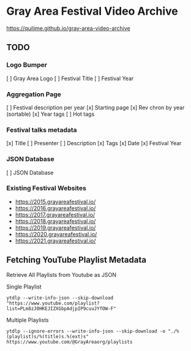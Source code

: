 # Gray Area Festival Video Archive

https://quilime.github.io/gray-area-video-archive


## TODO

### Logo Bumper

[ ] Gray Area Logo
[ ] Festival Title
[ ] Festival Year


### Aggregation Page

[ ] Festival description per year
[x] Starting page
[x] Rev chron by year (sortable)
[x] Year tags
[ ] Hot tags


### Festival talks metadata

[x] Title
[ ] Presenter
[ ] Description
[x] Tags
[x] Date
[x] Festival Year


### JSON Database

[ ] JSON Database


### Existing Festival Websites

- https://2015.grayareafestival.io/
- https://2016.grayareafestival.io/
- https://2017.grayareafestival.io/
- https://2018.grayareafestival.io/
- https://2019.grayareafestival.io/
- https://2020.grayareafestival.io/
- https://2021.grayareafestival.io/


## Fetching YouTube Playlist Metadata

Retrieve All Playlists from Youtube as JSON

Single Playlist

`ytdlp --write-info-json --skip-download "https://www.youtube.com/playlist?list=PLm8zJ0HKEJIZXGbpAdjpIP9cuuJYfOW-F"`

Multiple Playlists

`ytdlp --ignore-errors --write-info-json --skip-download -o "./%(playlist)s/%(title)s.%(ext)s" https://www.youtube.com/@GrayAreaorg/playlists`
